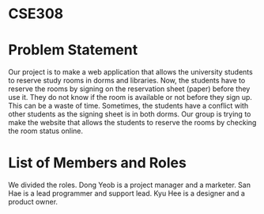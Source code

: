 # CSE308

# Problem Statement
Our project is to make a web application that allows the university students to reserve study rooms in dorms and libraries. Now, the students have to reserve the rooms by signing on the reservation sheet (paper) before they use it. They do not know if the room is available or not before they sign up. This can be a waste of time. Sometimes, the students have a conflict with other students as the signing sheet is in both dorms. Our group is trying to make the website that allows the students to reserve the rooms by checking the room status online. 

# List of Members and Roles

We divided the roles.
Dong Yeob is a project manager and a marketer.
San Hae is a lead programmer and support lead.
Kyu Hee is a designer and a product owner.


